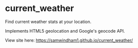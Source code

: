 # current_weather
Find current weather stats at your location.

Implements HTML5 geolocation and Google's geocode API.

View site here:
https://samwindham1.github.io/current_weather/
